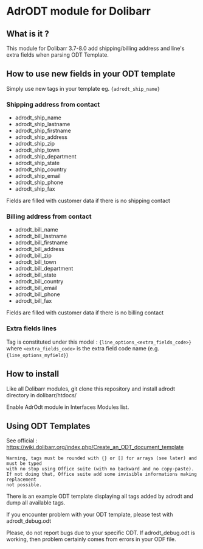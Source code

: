 # AdrODT module for Dolibarr

## What is it ?

This module for Dolibarr 3.7-8.0 add shipping/billing address and line's extra fields when parsing ODT Template.

## How to use new fields in your ODT template

Simply use new tags in your template eg. ```{adrodt_ship_name}```

### Shipping address from contact
- adrodt_ship_name
- adrodt_ship_lastname
- adrodt_ship_firstname
- adrodt_ship_address
- adrodt_ship_zip
- adrodt_ship_town
- adrodt_ship_department
- adrodt_ship_state
- adrodt_ship_country
- adrodt_ship_email
- adrodt_ship_phone
- adrodt_ship_fax

Fields are filled with customer data if there is no shipping contact

### Billing address from contact
- adrodt_bill_name
- adrodt_bill_lastname
- adrodt_bill_firstname
- adrodt_bill_address
- adrodt_bill_zip
- adrodt_bill_town
- adrodt_bill_department
- adrodt_bill_state
- adrodt_bill_country
- adrodt_bill_email
- adrodt_bill_phone
- adrodt_bill_fax

Fields are filled with customer data if there is no billing contact

### Extra fields lines

Tag is constituted under this model : ```{line_options_<extra_fields_code>}``` where ```<extra_fields_code>``` is the extra field code name (e.g. ```{line_options_myfield}```)

## How to install

Like all Dolibarr modules, git clone this repository and install adrodt directory in dolibarr/htdocs/

Enable AdrOdt module in Interfaces Modules list.

## Using ODT Templates

See official : https://wiki.dolibarr.org/index.php/Create_an_ODT_document_template

```
Warning, tags must be rounded with {} or [] for arrays (see later) and must be typed
with no stop using Office suite (with no backward and no copy-paste).
If not doing that, Office suite add some invisible informations making replacement
not possible. 
```

There is an example ODT template displaying all tags added by adrodt and dump all available tags.

If you encounter problem with your ODT template, please test with adrodt_debug.odt

Please, do not report bugs due to your specific ODT. If adrodt_debug.odt is working, then problem certainly comes from errors in your ODF file.
